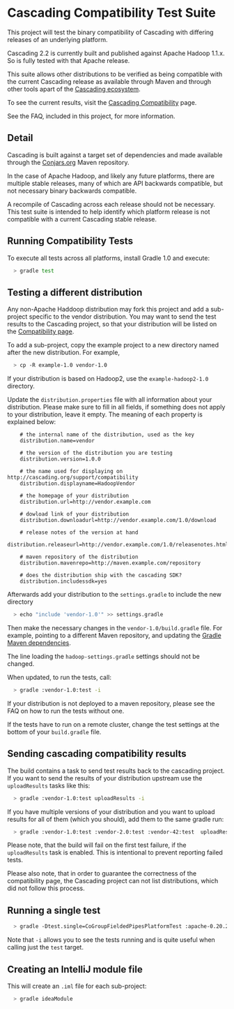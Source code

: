 # Cascading Compatibility Test Suite

This project will test the binary compatibility of Cascading with differing releases of an underlying platform.

Cascading 2.2 is currently built and published against Apache Hadoop 1.1.x. So is fully tested with that Apache release.

This suite allows other distributions to be verified as being compatible with the current Cascading release as available
through Maven and through other tools apart of the [Cascading ecosystem](http://www.cascading.org/extensions/).

To see the current results, visit the [Cascading Compatibility](http://cascading.org/support/compatibility/) page.

See the FAQ, included in this project, for more information.

## Detail

Cascading is built against a target set of dependencies and made available through the [Conjars.org](http://conjars.org/)
Maven repository.

In the case of Apache Hadoop, and likely any future platforms, there are multiple stable releases, many of which are
API backwards compatible, but not necessary binary backwards compatible.

A recompile of Cascading across each release should not be necessary. This test suite is intended to help
identify which platform release is not compatible with a current Cascading stable release.

## Running Compatibility Tests

To execute all tests across all platforms, install Gradle 1.0 and execute:

```bash
  > gradle test
```

## Testing a different distribution

Any non-Apache Haddoop distribution may fork this project and add a sub-project specific to the vendor distribution. You
may want to send the test results to the Cascading project, so that your distribution will be listed on the
[Compatibility page](http://cascading.org/support/compatibility).

To add a sub-project, copy the example project to a new directory named after the new distribution. For example,

```bash
  > cp -R example-1.0 vendor-1.0
```

If your distribution is based on Hadoop2, use the `example-hadoop2-1.0` directory.

Update the `distribution.properties` file with all information about your distribution. Please make sure to fill in all
fields, if something does not apply to your distribution, leave it empty. The meaning of each property is explained
below:

```
    # the internal name of the distribution, used as the key
    distribution.name=vendor

    # the version of the distribution you are testing
    distribution.version=1.0.0

    # the name used for displaying on http://cascading.org/support/compatibility
    distribution.displayname=HadoopVendor

    # the homepage of your distribution
    distribution.url=http://vendor.example.com

    # dowload link of your distribution
    distribution.downloadurl=http://vendor.example.com/1.0/download

    # release notes of the version at hand
    distribution.releaseurl=http://vendor.example.com/1.0/releasenotes.html

    # maven repository of the distribution
    distribution.mavenrepo=http://maven.example.com/repository

    # does the distribution ship with the cascading SDK?
    distribution.includessdk=yes
```


Afterwards add your distribution to the `settings.gradle` to include the new directory
```bash
  > echo "include 'vendor-1.0'" >> settings.gradle
```

Then make the necessary changes in the `vendor-1.0/build.gradle` file. For example, pointing to a different
Maven repository, and updating the [Gradle Maven dependencies](http://gradle.org/docs/current/userguide/artifact_dependencies_tutorial.html).

The line loading the `hadoop-settings.gradle` settings should not be changed.

When updated, to run the tests, call:

```bash
  > gradle :vendor-1.0:test -i
```

If your distribution is not deployed to a maven repository, please see the FAQ on how to run the tests without one.

If the tests have to run on a remote cluster, change the test settings at the bottom of your `build.gradle` file.

## Sending cascading compatibility results

The build contains a task to send test results back to the cascading project. If you want to send the results of your
distribution upstream use the `uploadResults` tasks like this:

```bash
  > gradle :vendor-1.0:test uploadResults -i
```

If you have multiple versions of your distribution and you want to upload results for all of them (which you should),
add them to the same gradle run:

```bash
  > gradle :vendor-1.0:test :vendor-2.0:test :vendor-42:test  uploadResults -i
```

Please note, that the build will fail on the first test failure, if the `uploadResults` task is enabled. This is
intentional to prevent reporting failed tests.

Please also note, that in order to guarantee the correctness of the compatibility page, the Cascading project can not
list distributions, which did not follow this process.

## Running a single test

```bash
  > gradle -Dtest.single=CoGroupFieldedPipesPlatformTest :apache-0.20.2:test -i
```

Note that `-i` allows you to see the tests running and is quite useful when calling just the `test` target.


## Creating an IntelliJ module file

This will create an `.iml` file for each sub-project:

```bash
  > gradle ideaModule
```

